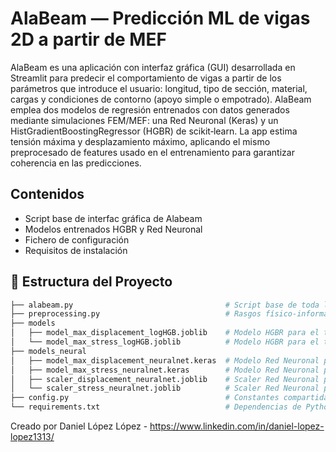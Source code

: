 # AlaBeam — Predicción ML de vigas 2D a partir de MEF

AlaBeam es una aplicación con interfaz gráfica (GUI) desarrollada en Streamlit para predecir el comportamiento de vigas a partir de los parámetros que introduce el usuario: longitud, tipo de sección, material, cargas y condiciones de contorno (apoyo simple o empotrado). AlaBeam emplea dos modelos de regresión entrenados con datos generados mediante simulaciones FEM/MEF: una Red Neuronal (Keras) y un HistGradientBoostingRegressor (HGBR) de scikit‑learn. La app estima tensión máxima y desplazamiento máximo, aplicando el mismo preprocesado de features usado en el entrenamiento para garantizar coherencia en las predicciones.

## Contenidos

- Script base de interfac gráfica de Alabeam
- Modelos entrenados HGBR y Red Neuronal
- Fichero de configuración
- Requisitos de instalación

## 📁 Estructura del Proyecto

```bash
├── alabeam.py                                  # Script base de toda la app en Streamlit
├── preprocessing.py                            # Rasgos físico-informados, escalas y limpieza
├── models
│   ├── model_max_displacement_logHGB.joblib    # Modelo HGBR para el target de desplazamientos
│   └── model_max_stress_logHGB.joblib          # Modelo HGBR para el target de tensión        
├── models_neural
│   ├── model_max_displacement_neuralnet.keras  # Modelo Red Neuronal para el target de desplazamientos
│   ├── model_max_stress_neuralnet.keras        # Modelo Red Neuronal para el target de tensión
│   ├── scaler_displacement_neuralnet.joblib    # Scaler Red Neuronal para el target de desplazamientos
│   └── scaler_stress_neuralnet.joblib          # Scaler Red Neuronal para el target de desplazamientos
├── config.py                                   # Constantes compartidas (secciones, apoyos, K, etc.)
└── requirements.txt                            # Dependencias de Python
```

Creado por Daniel López López - https://www.linkedin.com/in/daniel-lopez-lopez1313/
